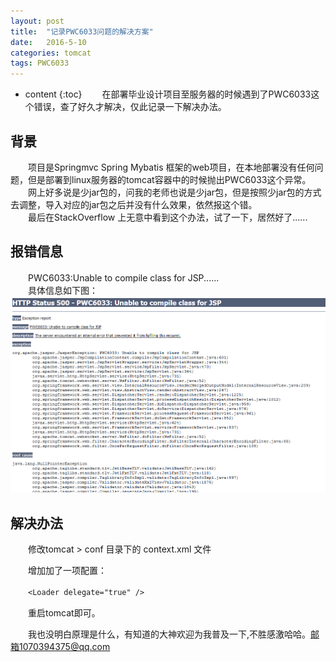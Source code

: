 ```yaml
---
layout: post
title:  "记录PWC6033问题的解决方案"
date:   2016-5-10 
categories: tomcat
tags: PWC6033
---
```


* content
{:toc}
　　在部署毕业设计项目至服务器的时候遇到了PWC6033这个错误，查了好久才解决，仅此记录一下解决办法。   




## 背景
　　项目是Springmvc Spring Mybatis 框架的web项目，在本地部署没有任何问题，但是部署到linux服务器的tomcat容器中的时候抛出PWC6033这个异常。   
　　网上好多说是少jar包的，问我的老师也说是少jar包，但是按照少jar包的方式去调整，导入对应的jar包之后并没有什么效果，依然报这个错。   
　　最后在StackOverflow 上无意中看到这个办法，试了一下，居然好了......

## 报错信息
　　PWC6033:Unable to compile class for JSP......  
　　具体信息如下图：
　　![PWC6033](/images/posts/pwc6033/1.png)

## 解决办法
　　修改tomcat > conf 目录下的 context.xml 文件   

　　增加加了一项配置：  

　　`<Loader delegate="true" />`   

　　重启tomcat即可。   

　　我也没明白原理是什么，有知道的大神欢迎为我普及一下,不胜感激哈哈。邮箱1070394375@qq.com